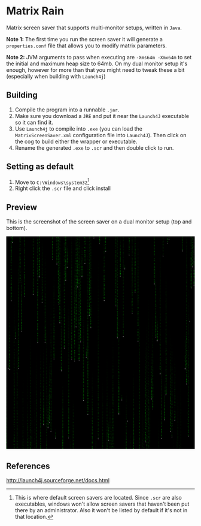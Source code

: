 # Matrix Rain

Matrix screen saver that supports multi-monitor setups, written in `Java`.

**Note 1:** The first time you run the screen saver it will generate a `properties.conf` file that allows you to modify matrix parameters.

**Note 2:** JVM arguments to pass when executing are `-Xms64m -Xmx64m` to set the initial and maximum heap size to 64mb. On my dual monitor setup it's enough, however for more than that you might need to tweak these a bit (especially when building with `Launch4j`)

## Building

1. Compile the program into a runnable `.jar`.
2. Make sure you download a `JRE` and put it near the `Launch4J` executable so it can find it.
3. Use `Launch4j` to compile into `.exe` (you can load the `MatrixScreenSaver.xml` configuration file into `Launch4J`). Then click on the cog to build either the wrapper or executable.
4. Rename the generated `.exe` to `.scr` and then double click to run.

## Setting as default

1. Move to `C:\Windows\system32`[^1]
2. Right click the `.scr` file and click install

[^1]: This is where default screen savers are located. Since `.scr` are also executables, windows won't allow screen savers that haven't been put there by an administrator. Also it won't be listed by default if it's not in that location.

## Preview

This is the screenshot of the screen saver on a dual monitor setup (top and bottom).

![Matrix Preview](https://github.com/54754N4/Matrix-Rain/blob/master/Preview.png?raw=true)

## References

http://launch4j.sourceforge.net/docs.html
